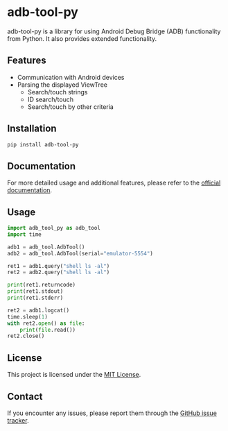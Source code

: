 # adb-tool-py

adb-tool-py is a library for using Android Debug Bridge (ADB) functionality from Python. It also provides extended functionality.

## Features

- Communication with Android devices
- Parsing the displayed ViewTree
  - Search/touch strings
  - ID search/touch
  - Search/touch by other criteria

## Installation

```bash
pip install adb-tool-py
```

## Documentation

For more detailed usage and additional features, please refer to the [official documentation](https://shotaiuchi.github.io/adb-tool-py).

## Usage

```python
import adb_tool_py as adb_tool
import time

adb1 = adb_tool.AdbTool()
adb2 = adb_tool.AdbTool(serial="emulator-5554")

ret1 = adb1.query("shell ls -al")
ret2 = adb2.query("shell ls -al")

print(ret1.returncode)
print(ret1.stdout)
print(ret1.stderr)

ret2 = adb1.logcat()
time.sleep(1)
with ret2.open() as file:
    print(file.read())
ret2.close()
```

## License

This project is licensed under the [MIT License](LICENSE).

## Contact

If you encounter any issues, please report them through the [GitHub issue tracker](https://github.com/shotaiuchi/adb-tool-py/issues).
